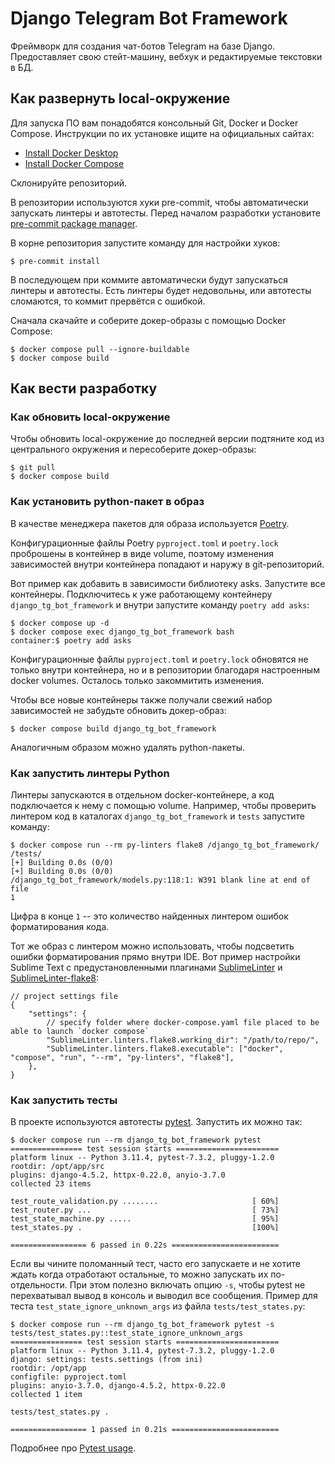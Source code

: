 # Django Telegram Bot Framework

Фреймворк для создания чат-ботов Telegram на базе Django. Предоставляет свою стейт-машину, вебхук и редактируемые текстовки в БД.


## Как развернуть local-окружение

Для запуска ПО вам понадобятся консольный Git, Docker и Docker Compose. Инструкции по их установке ищите на официальных сайтах:

- [Install Docker Desktop](https://www.docker.com/get-started/)
- [Install Docker Compose](https://docs.docker.com/compose/install/)

Склонируйте репозиторий.

В репозитории используются хуки pre-commit, чтобы автоматически запускать линтеры и автотесты. Перед началом разработки установите [pre-commit package manager](https://pre-commit.com/).

В корне репозитория запустите команду для настройки хуков:

```shell
$ pre-commit install
```

В последующем при коммите автоматически будут запускаться линтеры и автотесты. Есть линтеры будет недовольны, или автотесты сломаются, то коммит прервётся с ошибкой.

Сначала скачайте и соберите докер-образы с помощью Docker Сompose:

```shell
$ docker compose pull --ignore-buildable
$ docker compose build
```


<a name="development"></a>
## Как вести разработку

<a name="update-local-env"></a>
### Как обновить local-окружение

Чтобы обновить local-окружение до последней версии подтяните код из центрального окружения и пересоберите докер-образы:

``` shell
$ git pull
$ docker compose build
```

<a name="add-python-package-to-django-image"></a>
### Как установить python-пакет в образ

В качестве менеджера пакетов для образа используется [Poetry](https://python-poetry.org/docs/).

Конфигурационные файлы Poetry `pyproject.toml` и `poetry.lock` проброшены в контейнер в виде volume, поэтому изменения зависимостей внутри контейнера попадают и наружу в git-репозиторий.

Вот пример как добавить в зависимости библиотеку asks. Запустите все контейнеры. Подключитесь к уже работающему контейнеру `django_tg_bot_framework` и внутри запустите команду `poetry add asks`:

```shell
$ docker compose up -d
$ docker compose exec django_tg_bot_framework bash
container:$ poetry add asks
```

Конфигурационные файлы `pyproject.toml` и `poetry.lock` обновятся не только внутри контейнера, но и в репозитории благодаря настроенным docker volumes. Осталось только закоммитить изменения.

Чтобы все новые контейнеры также получали свежий набор зависимостей не забудьте обновить докер-образ:

```shell
$ docker compose build django_tg_bot_framework
```

Аналогичным образом можно удалять python-пакеты.

<a name="run-python-linters"></a>
### Как запустить линтеры Python

Линтеры запускаются в отдельном docker-контейнере, а код подключается к нему с помощью volume. Например, чтобы проверить линтером код в каталогах `django_tg_bot_framework` и `tests` запустите команду:

```shell
$ docker compose run --rm py-linters flake8 /django_tg_bot_framework/ /tests/
[+] Building 0.0s (0/0)
[+] Building 0.0s (0/0)
/django_tg_bot_framework/models.py:118:1: W391 blank line at end of file
1
```
Цифра в конце `1` -- это количество найденных линтером ошибок форматирования кода.

Тот же образ с линтером можно использовать, чтобы подсветить ошибки форматирования прямо внутри IDE. Вот пример настройки Sublime Text с предустановленными плагинами [SublimeLinter](http://www.sublimelinter.com/en/stable/) и [SublimeLinter-flake8](https://packagecontrol.io/packages/SublimeLinter-flake8):

```jsonc
// project settings file
{
    "settings": {
        // specify folder where docker-compose.yaml file placed to be able to launch `docker compose`
        "SublimeLinter.linters.flake8.working_dir": "/path/to/repo/",
        "SublimeLinter.linters.flake8.executable": ["docker", "compose", "run", "--rm", "py-linters", "flake8"],
    },
}
```

<a name="run-tests"></a>
### Как запустить тесты

В проекте используются автотесты [pytest](https://docs.pytest.org/). Запустить их можно так:

```shell
$ docker compose run --rm django_tg_bot_framework pytest
================ test session starts =======================
platform linux -- Python 3.11.4, pytest-7.3.2, pluggy-1.2.0
rootdir: /opt/app/src
plugins: django-4.5.2, httpx-0.22.0, anyio-3.7.0
collected 23 items

test_route_validation.py ........                     [ 60%]
test_router.py ...                                    [ 73%]
test_state_machine.py .....                           [ 95%]
test_states.py .                                      [100%]

================= 6 passed in 0.22s ========================
```

Если вы чините поломанный тест, часто его запускаете и не хотите ждать когда отработают остальные, то можно запускать их по-отдельности. При этом полезно включать опцию `-s`, чтобы pytest не перехватывал вывод в консоль и выводил все сообщения. Пример для теста `test_state_ignore_unknown_args` из файла `tests/test_states.py`:

```shell
$ docker compose run --rm django_tg_bot_framework pytest -s tests/test_states.py::test_state_ignore_unknown_args
================ test session starts =======================
platform linux -- Python 3.11.4, pytest-7.3.2, pluggy-1.2.0
django: settings: tests.settings (from ini)
rootdir: /opt/app
configfile: pyproject.toml
plugins: anyio-3.7.0, django-4.5.2, httpx-0.22.0
collected 1 item

tests/test_states.py .

================= 1 passed in 0.21s ========================
```

Подробнее про [Pytest usage](https://docs.pytest.org/en/6.2.x/usage.html).

